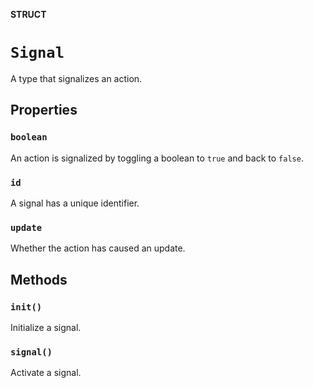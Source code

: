 **STRUCT**

# `Signal`

A type that signalizes an action.

## Properties
### `boolean`

An action is signalized by toggling a boolean to `true` and back to `false`.

### `id`

A signal has a unique identifier.

### `update`

Whether the action has caused an update.

## Methods
### `init()`

Initialize a signal.

### `signal()`

Activate a signal.
